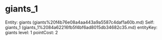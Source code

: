 # giants_1

Entity: giants (giants%20f4b76e08a4aa443a9a5587c4daf1a60b.md)
Self: giants_1 (giants_1%2084a62216fb5f4bf6ad8015db34682c35.md)
entityKey: giants
level: 1
pointCost: 2